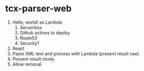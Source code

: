 # tcx-parser-web

1. Hello, world! as Lambda
    1. Serverless
    2. Github actions to deploy
    3. Route53
    4. Security?
2. React
3. Paste XML text and process with Lambda (present result raw)
4. Present result nicely
5. Allow removal
